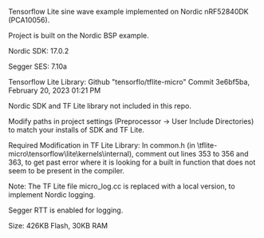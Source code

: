Tensorflow Lite sine wave example implemented on Nordic nRF52840DK (PCA10056).

Project is built on the Nordic BSP example.

Nordic SDK: 17.0.2

Segger SES: 7.10a

Tensorflow Lite Library: Github "tensorflo/tflite-micro" Commit 3e6bf5ba, February 20, 2023 01:21 PM

Nordic SDK and TF Lite library not included in this repo.

Modify paths in project settings (Preprocessor -> User Include Directories) to match your installs of SDK and TF Lite.

Required Modification in TF Lite Library:
In common.h (in \tflite-micro\tensorflow\lite\kernels\internal), comment out lines 353 to 356 and 363, to get past error where it is looking for a built in function that does not seem to be present in the compiler.

Note: The TF Lite file micro_log.cc is replaced with a local version, to implement Nordic logging.

Segger RTT is enabled for logging.

Size: 426KB Flash, 30KB RAM
